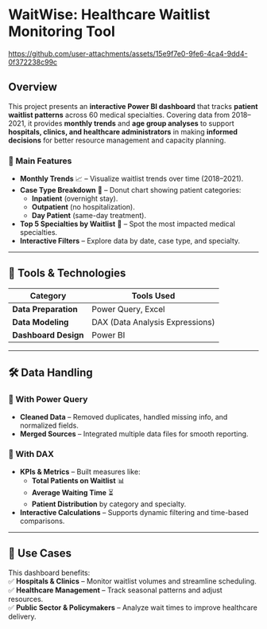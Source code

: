 # WaitWise: Healthcare Waitlist Monitoring Tool

https://github.com/user-attachments/assets/15e9f7e0-9fe6-4ca4-9dd4-0f372238c99c

## Overview

This project presents an **interactive Power BI dashboard** that tracks **patient waitlist patterns** across 60 medical specialties. Covering data from 2018–2021, it provides **monthly trends** and **age group analyses** to support **hospitals, clinics, and healthcare administrators** in making **informed decisions** for better resource management and capacity planning.

### 🔹 Main Features

- **Monthly Trends** 📈 – Visualize waitlist trends over time (2018–2021).  
- **Case Type Breakdown** 🍩 – Donut chart showing patient categories:  
  - **Inpatient** (overnight stay).  
  - **Outpatient** (no hospitalization).  
  - **Day Patient** (same-day treatment).  
- **Top 5 Specialties by Waitlist** 🏥 – Spot the most impacted medical specialties.  
- **Interactive Filters** – Explore data by date, case type, and specialty.

---

## 📌 Tools & Technologies

| Category                  | Tools Used                   |
|--------------------------|-----------------------------|
| **Data Preparation**     | Power Query, Excel          |
| **Data Modeling**        | DAX (Data Analysis Expressions) |
| **Dashboard Design**     | Power BI                   |

---

## 🛠️ Data Handling

### 🔹 With Power Query
- **Cleaned Data** – Removed duplicates, handled missing info, and normalized fields.  
- **Merged Sources** – Integrated multiple data files for smooth reporting.

### 🔹 With DAX
- **KPIs & Metrics** – Built measures like:  
  - **Total Patients on Waitlist** 📊  
  - **Average Waiting Time** ⏳  
  - **Patient Distribution** by category and specialty.  
- **Interactive Calculations** – Supports dynamic filtering and time-based comparisons.

---

## 🚀 Use Cases

This dashboard benefits:  
✅ **Hospitals & Clinics** – Monitor waitlist volumes and streamline scheduling.  
✅ **Healthcare Management** – Track seasonal patterns and adjust resources.  
✅ **Public Sector & Policymakers** – Analyze wait times to improve healthcare delivery.


